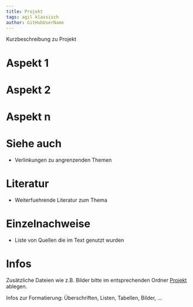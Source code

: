 ```yaml
---
title: Projekt
tags: agil klassisch
author: GitHubUserName
---
```


Kurzbeschreibung zu Projekt


# Aspekt 1

# Aspekt 2

# Aspekt n


# Siehe auch

* Verlinkungen zu angrenzenden Themen

# Literatur

* Weiterfuehrende Literatur zum Thema

# Einzelnachweise

* Liste von Quellen die im Text genutzt wurden


# Infos
Zusätzliche Dateien wie z.B. Bilder bitte im entsprechenden Ordner [Projekt](Projekt) ablegen.

Infos zur Formatierung: Überschriften, Listen, Tabellen, Bilder, ...

